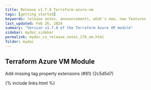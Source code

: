 ```yaml
---
title: Release v1.7.0 Terraform-azure-vm
tags: [getting_started]
keywords: release notes, announcements, what's new, new features
last_updated: Feb 26, 2024
summary: "Version v1.7.0 of the Terraform Azure VM module"
sidebar: mydoc_sidebar
permalink: mydoc_cn_release_notes_170_vm.html
folder: mydoc
---
```


## Terraform Azure VM Module

Add missing tag property extensions (#81) (2c5d5d7)

{% include links.html %}
